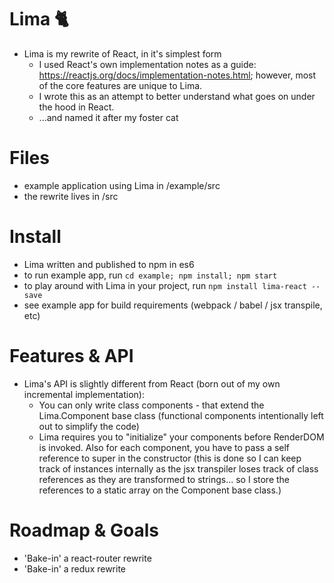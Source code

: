 # Lima :cat2:
- Lima is my rewrite of React, in it's simplest form
  - I used React's own implementation notes as a guide: https://reactjs.org/docs/implementation-notes.html; however, most of the core features are unique to Lima.
  - I wrote this as an attempt to better understand what goes on under the hood in React.
  - ...and named it after my foster cat

# Files
- example application using Lima in /example/src
- the rewrite lives in /src

# Install
- Lima written and published to npm in es6
- to run example app, run `cd example; npm install; npm start`
- to play around with Lima in your project, run `npm install lima-react --save`
- see example app for build requirements (webpack / babel / jsx transpile, etc)

# Features & API
- Lima's API is slightly different from React (born out of my own incremental implementation):
  - You can only write class components - that extend the Lima.Component base class (functional components intentionally left out to simplify the code)
  - Lima requires you to "initialize" your components before RenderDOM is invoked. Also for each component, you have to pass a self reference to super in the constructor (this is done so I can keep track of instances internally as the jsx transpiler loses track of class references as they are transformed to strings... so I store the references to a static array on the Component base class.)

# Roadmap & Goals
- 'Bake-in' a react-router rewrite
- 'Bake-in' a redux rewrite
